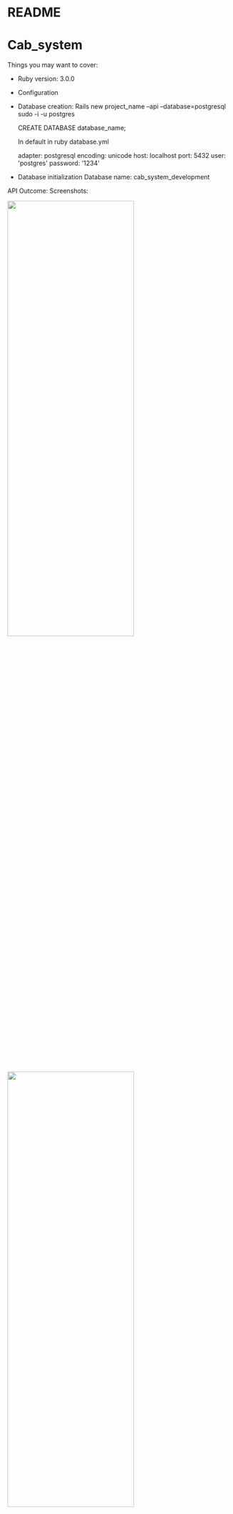 # README
# Cab_system
Things you may want to cover:

* Ruby version: 3.0.0

* Configuration

* Database creation:
   Rails new project_name –api –database=postgresql
  sudo -i -u postgres

  
  CREATE DATABASE database_name;
  
  In default in ruby database.yml
  
  
  adapter: postgresql
  encoding: unicode
  host: localhost
  port: 5432
  user: 'postgres'
  password: '1234'

* Database initialization
  Database name: cab_system_development

API Outcome:
Screenshots:

<img src="https://github.com/kaushikpuka1998/Cab_system/assets/52675676/cd887483-0eb0-4785-8d2c-6558f656d601" width="75%" height="50%" />
<img src="https://github.com/kaushikpuka1998/Cab_system/assets/52675676/ef760553-8dd4-4c45-a33d-d428d9c7fb14" width="75%" height="50%" />
<img src="https://github.com/kaushikpuka1998/Cab_system/assets/52675676/63d1730d-898c-4825-89f5-9a9e6cf62000" width="75%" height="50%" />

